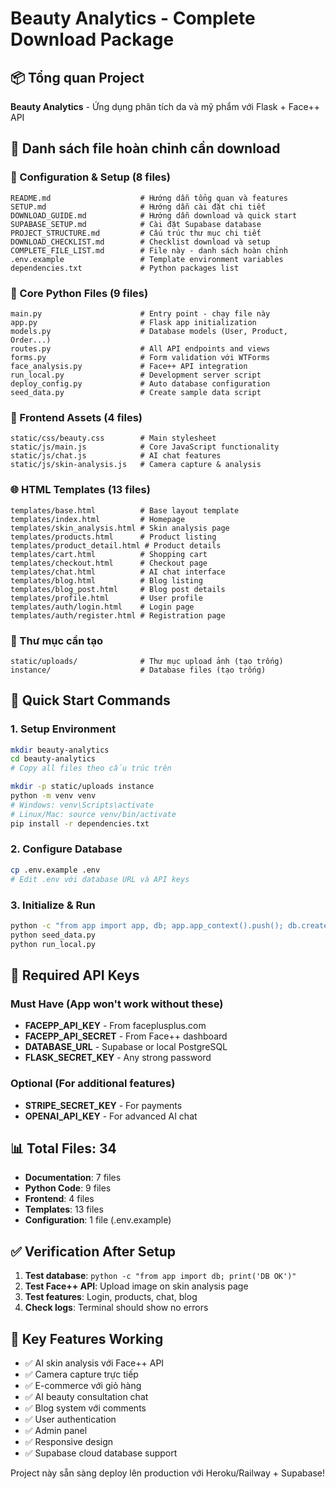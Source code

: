 # Beauty Analytics - Complete Download Package

## 📦 Tổng quan Project
**Beauty Analytics** - Ứng dụng phân tích da và mỹ phẩm với Flask + Face++ API

## 📁 Danh sách file hoàn chỉnh cần download

### 🔧 Configuration & Setup (8 files)
```
README.md                    # Hướng dẫn tổng quan và features
SETUP.md                     # Hướng dẫn cài đặt chi tiết
DOWNLOAD_GUIDE.md            # Hướng dẫn download và quick start
SUPABASE_SETUP.md            # Cài đặt Supabase database
PROJECT_STRUCTURE.md         # Cấu trúc thư mục chi tiết
DOWNLOAD_CHECKLIST.md        # Checklist download và setup
COMPLETE_FILE_LIST.md        # File này - danh sách hoàn chỉnh
.env.example                 # Template environment variables
dependencies.txt             # Python packages list
```

### 🐍 Core Python Files (9 files)
```
main.py                      # Entry point - chạy file này
app.py                       # Flask app initialization
models.py                    # Database models (User, Product, Order...)
routes.py                    # All API endpoints and views
forms.py                     # Form validation với WTForms
face_analysis.py             # Face++ API integration
run_local.py                 # Development server script
deploy_config.py             # Auto database configuration
seed_data.py                 # Create sample data script
```

### 🎨 Frontend Assets (4 files)
```
static/css/beauty.css        # Main stylesheet
static/js/main.js            # Core JavaScript functionality
static/js/chat.js            # AI chat features
static/js/skin-analysis.js   # Camera capture & analysis
```

### 🌐 HTML Templates (13 files)
```
templates/base.html          # Base layout template
templates/index.html         # Homepage
templates/skin_analysis.html # Skin analysis page
templates/products.html      # Product listing
templates/product_detail.html # Product details
templates/cart.html          # Shopping cart
templates/checkout.html      # Checkout page
templates/chat.html          # AI chat interface
templates/blog.html          # Blog listing
templates/blog_post.html     # Blog post details
templates/profile.html       # User profile
templates/auth/login.html    # Login page
templates/auth/register.html # Registration page
```

### 📁 Thư mục cần tạo
```
static/uploads/              # Thư mục upload ảnh (tạo trống)
instance/                    # Database files (tạo trống)
```

## 🚀 Quick Start Commands

### 1. Setup Environment
```bash
mkdir beauty-analytics
cd beauty-analytics
# Copy all files theo cấu trúc trên

mkdir -p static/uploads instance
python -m venv venv
# Windows: venv\Scripts\activate
# Linux/Mac: source venv/bin/activate
pip install -r dependencies.txt
```

### 2. Configure Database
```bash
cp .env.example .env
# Edit .env với database URL và API keys
```

### 3. Initialize & Run
```bash
python -c "from app import app, db; app.app_context().push(); db.create_all()"
python seed_data.py
python run_local.py
```

## 🔑 Required API Keys

### Must Have (App won't work without these)
- **FACEPP_API_KEY** - From faceplusplus.com
- **FACEPP_API_SECRET** - From Face++ dashboard  
- **DATABASE_URL** - Supabase or local PostgreSQL
- **FLASK_SECRET_KEY** - Any strong password

### Optional (For additional features)
- **STRIPE_SECRET_KEY** - For payments
- **OPENAI_API_KEY** - For advanced AI chat

## 📊 Total Files: 34

- **Documentation**: 7 files
- **Python Code**: 9 files  
- **Frontend**: 4 files
- **Templates**: 13 files
- **Configuration**: 1 file (.env.example)

## ✅ Verification After Setup

1. **Test database**: `python -c "from app import db; print('DB OK')"`
2. **Test Face++ API**: Upload image on skin analysis page
3. **Test features**: Login, products, chat, blog
4. **Check logs**: Terminal should show no errors

## 🌟 Key Features Working

- ✅ AI skin analysis với Face++ API
- ✅ Camera capture trực tiếp  
- ✅ E-commerce với giỏ hàng
- ✅ AI beauty consultation chat
- ✅ Blog system với comments
- ✅ User authentication
- ✅ Admin panel
- ✅ Responsive design
- ✅ Supabase cloud database support

Project này sẵn sàng deploy lên production với Heroku/Railway + Supabase!